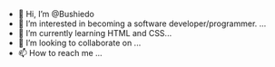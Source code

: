 - 👋 Hi, I’m @Bushiedo
- 👀 I’m interested in becoming a software developer/programmer. ...
- 🌱 I’m currently learning HTML and CSS...
- 💞️ I’m looking to collaborate on ...
- 📫 How to reach me ...

<!---
Bushiedo/Bushiedo is a ✨ special ✨ repository because its `README.md` (this file) appears on your GitHub profile.
You can click the Preview link to take a look at your changes.
--->
